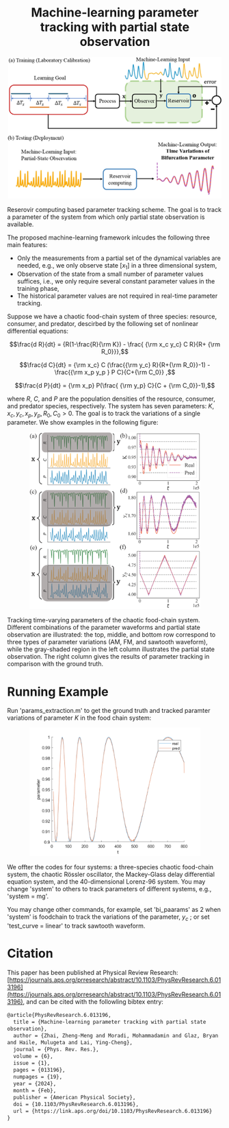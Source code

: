 
<h1 align="center">Machine-learning parameter tracking with partial state observation</h1>

<p align="center">
<img src='results/figure1.png' width='500'>
</p>

Reserovir computing based parameter tracking scheme. The goal is to track a parameter of the system from which only partial state observation is available.

The proposed machine-learning framework inlcudes the following three main features: 

* Only the measurements from a partial set of the dynamical variables are needed, e.g., we only observe state $[x_1]$ in a three dimensional system,
* Observation of the state from a small number of parameter values suffices, i.e., we only require several constant parameter values in the training phase, 
* The historical parameter values are not required in real-time parameter tracking.

Suppose we have a chaotic food-chain system of three species: resource, consumer, and predator, descirbed by the following set of nonlinear differential equations:

$$\frac{d R}{dt} = {R(1-\frac{R}{\rm K}) - \frac{ {\rm x_c y_c} C R}{R+ {\rm R_0}}},$$

$$\frac{d C}{dt} = {\rm x_c} C (\frac{{\rm y_c} R}{R+{\rm R_0}}-1) - \frac{{\rm x_p y_p } P C}{C+{\rm C_0}} ,$$

$$\frac{d P}{dt} = {\rm x_p} P(\frac{ {\rm y_p} C}{C + {\rm C_0}}-1),$$

where $R$, $C$, and $P$ are the population densities of the resource, consumer, and predator species, respectively. The system has seven parameters: $K, x_c, y_c, x_p, y_p, R_0, C_0 > 0$. The goal is to track the variations of a single parameter. We show examples in the following figure:

<p align="center">
<img src='results/partial.png' width='400'>
</p>

Tracking time-varying parameters of the chaotic food-chain system. Different combinations of the parameter waveforms and partial
state observation are illustrated: the top, middle, and bottom row correspond to three types of parameter variations (AM, FM, and sawtooth
waveform), while the gray-shaded region in the left column illustrates the partial state observation. The right column gives the results of
parameter tracking in comparison with the ground truth.

# Running Example
Run 'params_extraction.m' to get the ground truth and tracked paramter variations of parameter $K$ in the food chain system:

<p align="center">
<img src='results/foodchain.png' width='400'>
</p>

We offter the codes for four systems: a three-species chaotic food-chain system, the chaotic Rössler oscillator, the Mackey-Glass delay 
differential equation system, and the 40-dimensional Lorenz-96 system. You may change 'system' to others to track parameters of different systems, e.g., 'system = mg'.

You may change other commands, for example, set 'bi_paarams' as 2 when 'system' is foodchain to track the variations of the parameter, $y_c$ ; or set 'test_curve = linear' to track sawtooth waveform.

# Citation
This paper has been published at Physical Review Research: [https://journals.aps.org/prresearch/abstract/10.1103/PhysRevResearch.6.013196](https://journals.aps.org/prresearch/abstract/10.1103/PhysRevResearch.6.013196), and can be cited with the followling bibtex entry:
```
@article{PhysRevResearch.6.013196,
  title = {Machine-learning parameter tracking with partial state observation},
  author = {Zhai, Zheng-Meng and Moradi, Mohammadamin and Glaz, Bryan and Haile, Mulugeta and Lai, Ying-Cheng},
  journal = {Phys. Rev. Res.},
  volume = {6},
  issue = {1},
  pages = {013196},
  numpages = {19},
  year = {2024},
  month = {Feb},
  publisher = {American Physical Society},
  doi = {10.1103/PhysRevResearch.6.013196},
  url = {https://link.aps.org/doi/10.1103/PhysRevResearch.6.013196}
}
```
